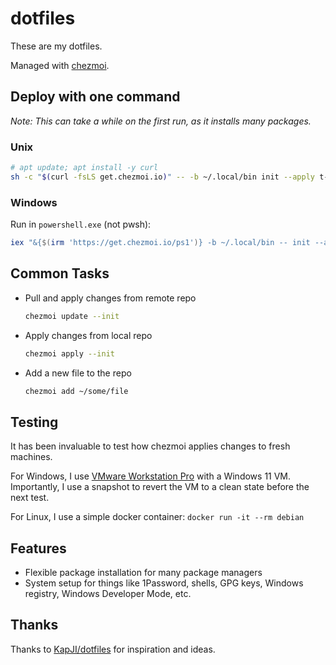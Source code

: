 # dotfiles

These are my dotfiles.

Managed with [chezmoi](https://www.chezmoi.io/).

## Deploy with one command

*Note: This can take a while on the first run, as it installs many packages.*

### Unix

```bash
# apt update; apt install -y curl
sh -c "$(curl -fsLS get.chezmoi.io)" -- -b ~/.local/bin init --apply t-mart
```

### Windows

Run in `powershell.exe` (not pwsh):

```powershell
iex "&{$(irm 'https://get.chezmoi.io/ps1')} -b ~/.local/bin -- init --apply t-mart"
```

## Common Tasks

- Pull and apply changes from remote repo

  ```bash
  chezmoi update --init
  ```

- Apply changes from local repo

  ```bash
  chezmoi apply --init
  ```

- Add a new file to the repo

  ```bash
  chezmoi add ~/some/file
  ```

## Testing

It has been invaluable to test how chezmoi applies changes to fresh machines.

For Windows, I use
[VMware Workstation Pro](https://www.vmware.com/products/workstation-pro.html)
with a Windows 11 VM. Importantly, I use a snapshot to revert the VM to a clean
state before the next test.

For Linux, I use a simple docker container: `docker run -it --rm debian`

## Features

- Flexible package installation for many package managers
- System setup for things like 1Password, shells, GPG keys, Windows registry,
  Windows Developer Mode, etc.

## Thanks

Thanks to [KapJI/dotfiles](https://github.com/KapJI/dotfiles) for inspiration
and ideas.
